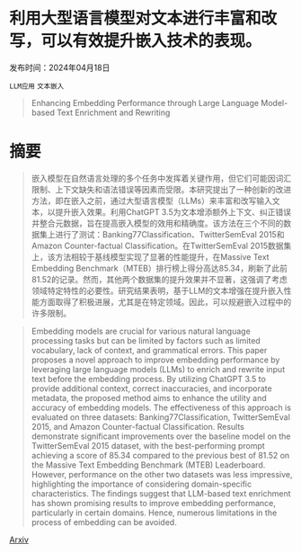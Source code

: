 # 利用大型语言模型对文本进行丰富和改写，可以有效提升嵌入技术的表现。

发布时间：2024年04月18日

`LLM应用` `文本嵌入`

> Enhancing Embedding Performance through Large Language Model-based Text Enrichment and Rewriting

# 摘要

> 嵌入模型在自然语言处理的多个任务中发挥着关键作用，但它们可能因词汇限制、上下文缺失和语法错误等因素而受限。本研究提出了一种创新的改进方法，即在嵌入之前，通过大型语言模型（LLMs）来丰富和改写输入文本，以提升嵌入效果。利用ChatGPT 3.5为文本增添额外上下文、纠正错误并整合元数据，旨在提高嵌入模型的效用和精确度。该方法在三个不同的数据集上进行了测试：Banking77Classification、TwitterSemEval 2015和Amazon Counter-factual Classification。在TwitterSemEval 2015数据集上，该方法相较于基线模型实现了显著的性能提升，在Massive Text Embedding Benchmark（MTEB）排行榜上得分高达85.34，刷新了此前81.52的记录。然而，其他两个数据集的提升效果并不显著，这强调了考虑领域特定特性的必要性。研究结果表明，基于LLM的文本增强在提升嵌入性能方面取得了积极进展，尤其是在特定领域。因此，可以规避嵌入过程中的许多限制。

> Embedding models are crucial for various natural language processing tasks but can be limited by factors such as limited vocabulary, lack of context, and grammatical errors. This paper proposes a novel approach to improve embedding performance by leveraging large language models (LLMs) to enrich and rewrite input text before the embedding process. By utilizing ChatGPT 3.5 to provide additional context, correct inaccuracies, and incorporate metadata, the proposed method aims to enhance the utility and accuracy of embedding models. The effectiveness of this approach is evaluated on three datasets: Banking77Classification, TwitterSemEval 2015, and Amazon Counter-factual Classification. Results demonstrate significant improvements over the baseline model on the TwitterSemEval 2015 dataset, with the best-performing prompt achieving a score of 85.34 compared to the previous best of 81.52 on the Massive Text Embedding Benchmark (MTEB) Leaderboard. However, performance on the other two datasets was less impressive, highlighting the importance of considering domain-specific characteristics. The findings suggest that LLM-based text enrichment has shown promising results to improve embedding performance, particularly in certain domains. Hence, numerous limitations in the process of embedding can be avoided.

[Arxiv](https://arxiv.org/abs/2404.12283)